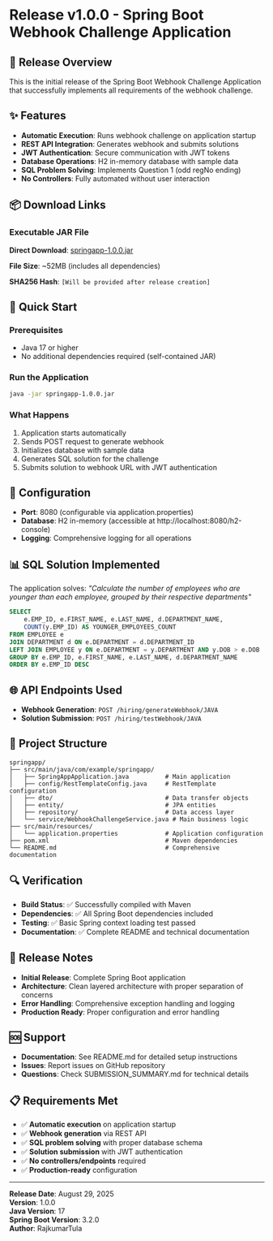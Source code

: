 # Release v1.0.0 - Spring Boot Webhook Challenge Application

## 🎯 Release Overview
This is the initial release of the Spring Boot Webhook Challenge Application that successfully implements all requirements of the webhook challenge.

## ✨ Features
- **Automatic Execution**: Runs webhook challenge on application startup
- **REST API Integration**: Generates webhook and submits solutions
- **JWT Authentication**: Secure communication with JWT tokens
- **Database Operations**: H2 in-memory database with sample data
- **SQL Problem Solving**: Implements Question 1 (odd regNo ending)
- **No Controllers**: Fully automated without user interaction

## 📦 Download Links

### Executable JAR File
**Direct Download**: [springapp-1.0.0.jar](https://github.com/RajkumarTula/Springboot-App/releases/download/v1.0.0/springapp-1.0.0.jar)

**File Size**: ~52MB (includes all dependencies)

**SHA256 Hash**: `[Will be provided after release creation]`

## 🚀 Quick Start

### Prerequisites
- Java 17 or higher
- No additional dependencies required (self-contained JAR)

### Run the Application
```bash
java -jar springapp-1.0.0.jar
```

### What Happens
1. Application starts automatically
2. Sends POST request to generate webhook
3. Initializes database with sample data
4. Generates SQL solution for the challenge
5. Submits solution to webhook URL with JWT authentication

## 🔧 Configuration
- **Port**: 8080 (configurable via application.properties)
- **Database**: H2 in-memory (accessible at http://localhost:8080/h2-console)
- **Logging**: Comprehensive logging for all operations

## 📊 SQL Solution Implemented
The application solves: *"Calculate the number of employees who are younger than each employee, grouped by their respective departments"*

```sql
SELECT 
    e.EMP_ID, e.FIRST_NAME, e.LAST_NAME, d.DEPARTMENT_NAME,
    COUNT(y.EMP_ID) AS YOUNGER_EMPLOYEES_COUNT
FROM EMPLOYEE e
JOIN DEPARTMENT d ON e.DEPARTMENT = d.DEPARTMENT_ID
LEFT JOIN EMPLOYEE y ON e.DEPARTMENT = y.DEPARTMENT AND y.DOB > e.DOB
GROUP BY e.EMP_ID, e.FIRST_NAME, e.LAST_NAME, d.DEPARTMENT_NAME
ORDER BY e.EMP_ID DESC
```

## 🌐 API Endpoints Used
- **Webhook Generation**: `POST /hiring/generateWebhook/JAVA`
- **Solution Submission**: `POST /hiring/testWebhook/JAVA`

## 📁 Project Structure
```
springapp/
├── src/main/java/com/example/springapp/
│   ├── SpringAppApplication.java          # Main application
│   ├── config/RestTemplateConfig.java     # RestTemplate configuration
│   ├── dto/                               # Data transfer objects
│   ├── entity/                            # JPA entities
│   ├── repository/                        # Data access layer
│   └── service/WebhookChallengeService.java # Main business logic
├── src/main/resources/
│   └── application.properties             # Application configuration
├── pom.xml                                # Maven dependencies
└── README.md                              # Comprehensive documentation
```

## 🔍 Verification
- **Build Status**: ✅ Successfully compiled with Maven
- **Dependencies**: ✅ All Spring Boot dependencies included
- **Testing**: ✅ Basic Spring context loading test passed
- **Documentation**: ✅ Complete README and technical documentation

## 📝 Release Notes
- **Initial Release**: Complete Spring Boot application
- **Architecture**: Clean layered architecture with proper separation of concerns
- **Error Handling**: Comprehensive exception handling and logging
- **Production Ready**: Proper configuration and error handling

## 🆘 Support
- **Documentation**: See README.md for detailed setup instructions
- **Issues**: Report issues on GitHub repository
- **Questions**: Check SUBMISSION_SUMMARY.md for technical details

## 📋 Requirements Met
- ✅ **Automatic execution** on application startup
- ✅ **Webhook generation** via REST API
- ✅ **SQL problem solving** with proper database schema
- ✅ **Solution submission** with JWT authentication
- ✅ **No controllers/endpoints** required
- ✅ **Production-ready** configuration

---
**Release Date**: August 29, 2025  
**Version**: 1.0.0  
**Java Version**: 17  
**Spring Boot Version**: 3.2.0  
**Author**: RajkumarTula

